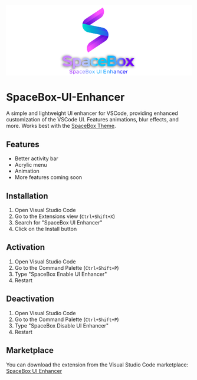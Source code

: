 ![SpaceBox UI](https://github.com/amnweb/SpaceBox-UI-Enhancer/raw/HEAD/images/logo.png?raw=true&new=1) 

# SpaceBox-UI-Enhancer

A simple and lightweight UI enhancer for VSCode, providing enhanced customization of the VSCode UI. Features animations, blur effects, and more. Works best with the [SpaceBox Theme](https://marketplace.visualstudio.com/items?itemName=SpaceBox.spacebox-theme).


## Features

- Better activity bar
- Acrylic menu
- Animation
- More features coming soon
 

## Installation

1. Open Visual Studio Code
2. Go to the Extensions view (`Ctrl+Shift+X`)
3. Search for "SpaceBox UI Enhancer"
4. Click on the Install button


## Activation

1. Open Visual Studio Code
2. Go to the Command Palette (`Ctrl+Shift+P`)
3. Type "SpaceBox Enable UI Enhancer"
4. Restart


## Deactivation

1. Open Visual Studio Code
2. Go to the Command Palette (`Ctrl+Shift+P`)
3. Type "SpaceBox Disable UI Enhancer"
4. Restart

## Marketplace
You can download the extension from the Visual Studio Code marketplace: [SpaceBox UI Enhancer](https://marketplace.visualstudio.com/items?itemName=SpaceBox.spacebox-ui)